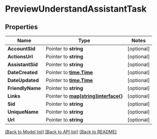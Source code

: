 # PreviewUnderstandAssistantTask

## Properties
Name | Type | Notes
------------ | ------------- | -------------
**AccountSid** | Pointer to **string** | [optional] 
**ActionsUrl** | Pointer to **string** | [optional] 
**AssistantSid** | Pointer to **string** | [optional] 
**DateCreated** | Pointer to [**time.Time**](time.Time.md) | [optional] 
**DateUpdated** | Pointer to [**time.Time**](time.Time.md) | [optional] 
**FriendlyName** | Pointer to **string** | [optional] 
**Links** | Pointer to [**map[string]interface{}**](.md) | [optional] 
**Sid** | Pointer to **string** | [optional] 
**UniqueName** | Pointer to **string** | [optional] 
**Url** | Pointer to **string** | [optional] 

[[Back to Model list]](../README.md#documentation-for-models) [[Back to API list]](../README.md#documentation-for-api-endpoints) [[Back to README]](../README.md)


